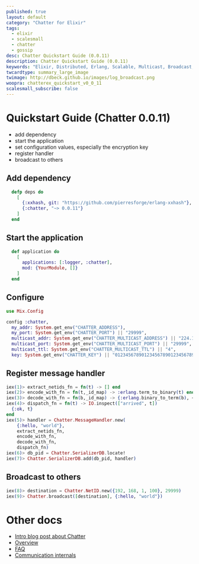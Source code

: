 ```yaml
---
published: true
layout: default
category: "Chatter for Elixir"
tags:
  - elixir
  - scalesmall
  - chatter
  - gossip
desc: Chatter Quickstart Guide (0.0.11)
description: Chatter Quickstart Guide (0.0.11)
keywords: "Elixir, Distributed, Erlang, Scalable, Multicast, Broadcast, Gossip"
twcardtype: summary_large_image
twimage: http://dbeck.github.io/images/log_broadcast.png
woopra: chatterex_quickstart_v0_0_11
scalesmall_subscribe: false
---
```


# Quickstart Guide (Chatter 0.0.11)

- add dependency
- start the application
- set configuration values, especially the encryption key
- register handler
- broadcast to others

## Add dependency

```elixir
  defp deps do
    [
      {:xxhash, git: "https://github.com/pierresforge/erlang-xxhash"},
      {:chatter, "~> 0.0.11"}
    ]
  end
```

## Start the application

```elixir
  def application do
    [
      applications: [:logger, :chatter],
      mod: {YourModule, []}
    ]
  end
```

## Configure

```elixir
use Mix.Config

config :chatter,
  my_addr: System.get_env("CHATTER_ADDRESS"),
  my_port: System.get_env("CHATTER_PORT") || "29999",
  multicast_addr: System.get_env("CHATTER_MULTICAST_ADDRESS") || "224.1.1.1",
  multicast_port: System.get_env("CHATTER_MULTICAST_PORT") || "29999",
  multicast_ttl: System.get_env("CHATTER_MULTICAST_TTL") || "4",
  key: System.get_env("CHATTER_KEY") || "01234567890123456789012345678912"
```

## Register message handler

```elixir
iex(1)> extract_netids_fn = fn(t) -> [] end
iex(2)> encode_with_fn = fn(t,_id_map) -> :erlang.term_to_binary(t) end
iex(3)> decode_with_fn = fn(b,_id_map) -> {:erlang.binary_to_term(b), <<>>} end
iex(4)> dispatch_fn = fn(t) -> IO.inspect(["arrived", t])
  {:ok, t}
end
iex(5)> handler = Chatter.MessageHandler.new(
    {:hello, "world"},
    extract_netids_fn,
    encode_with_fn,
    decode_with_fn,
    dispatch_fn)
iex(6)> db_pid = Chatter.SerializerDB.locate!
iex(7)> Chatter.SerializerDB.add(db_pid, handler)
```

## Broadcast to others

```elixir
iex(8)> destination = Chatter.NetID.new({192, 168, 1, 100}, 29999)
iex(9)> Chatter.broadcast([destination], {:hello, "world"})
```

# Other docs

- [Intro blog post about Chatter](/Chatter-extracted-from-ScaleSmall/)
- [Overview](index.html)
- [FAQ](faq.html)
- [Communication internals](communication.html)
